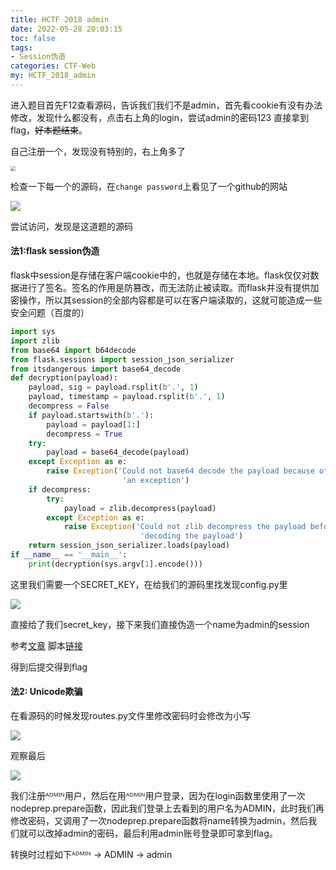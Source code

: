 ```yaml
---
title: HCTF 2018 admin
date: 2022-05-28 20:03:15
toc: false
tags:
- Session伪造
categories: CTF-Web
my: HCTF_2018_admin
---
```


进入题目首先F12查看源码，告诉我们我们不是admin，首先看cookie有没有办法修改，发现什么都没有，点击右上角的login，尝试admin的密码123 直接拿到flag，~~好本题结束~~。

自己注册一个，发现没有特别的，右上角多了

<img src="https://nssctf.wdf.ink/img/xmj/image-20220528201006578.png" style="zoom:50%;" />

检查一下每一个的源码，在`change password`上看见了一个github的网站

![](https://nssctf.wdf.ink/img/xmj/image-20220528201128739.png)

尝试访问，发现是这道题的源码

#### 法1:flask session伪造

​         flask中session是存储在客户端cookie中的，也就是存储在本地。flask仅仅对数据进行了签名。签名的作用是防篡改，而无法防止被读取。而flask并没有提供加密操作，所以其session的全部内容都是可以在客户端读取的，这就可能造成一些安全问题（百度的）

```python
import sys
import zlib
from base64 import b64decode
from flask.sessions import session_json_serializer
from itsdangerous import base64_decode
def decryption(payload):
    payload, sig = payload.rsplit(b'.', 1)
    payload, timestamp = payload.rsplit(b'.', 1)
    decompress = False
    if payload.startswith(b'.'):
        payload = payload[1:]
        decompress = True
    try:
        payload = base64_decode(payload)
    except Exception as e:
        raise Exception('Could not base64 decode the payload because of '
                         'an exception')
    if decompress:
        try:
            payload = zlib.decompress(payload)
        except Exception as e:
            raise Exception('Could not zlib decompress the payload before '
                             'decoding the payload')
    return session_json_serializer.loads(payload)
if __name__ == '__main__':
    print(decryption(sys.argv[1].encode()))

```

这里我们需要一个SECRET_KEY，在给我们的源码里找发现config.py里

![](https://nssctf.wdf.ink/img/xmj/image-20220528210917372.png)

直接给了我们secret_key，接下来我们直接伪造一个name为admin的session

参考[文章](https://www.leavesongs.com/PENETRATION/client-session-security.html) 脚本[链接](https://github.com/noraj/flask-session-cookie-manager)

得到后提交得到flag

#### 法2: Unicode欺骗

在看源码的时候发现routes.py文件里修改密码时会修改为小写

![](https://nssctf.wdf.ink/img/xmj/image-20220528212213502.png)

观察最后

![](https://nssctf.wdf.ink/img/xmj/image-20220528212304827.png)

我们注册ᴬᴰᴹᴵᴺ用户，然后在用ᴬᴰᴹᴵᴺ用户登录，因为在login函数里使用了一次nodeprep.prepare函数，因此我们登录上去看到的用户名为ADMIN，此时我们再修改密码，又调用了一次nodeprep.prepare函数将name转换为admin，然后我们就可以改掉admin的密码，最后利用admin账号登录即可拿到flag。

转换时过程如下ᴬᴰᴹᴵᴺ -> ADMIN -> admin

